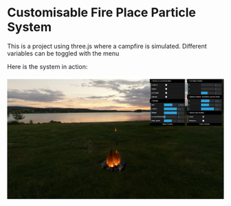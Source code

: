 # Customisable Fire Place Particle System

This is a project using three.js where a campfire is simulated. Different variables can be toggled with the menu

Here is the system in action:

![alt text](https://github.com/elemets/Particle-System/blob/Main/static/fireparticles.png?raw=true)


